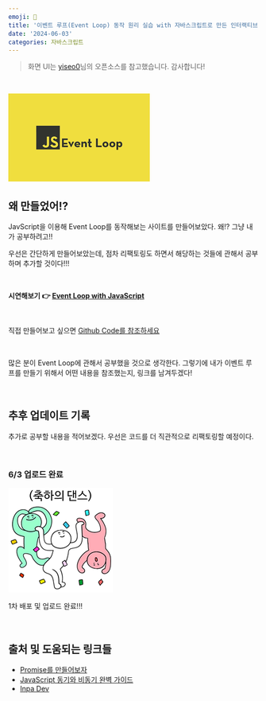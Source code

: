 ```yaml
---
emoji: 🔄
title: '이벤트 루프(Event Loop) 동작 원리 실습 with 자바스크립트로 만든 인터랙티브 사이트'
date: '2024-06-03'
categories: 자바스크립트
---
```


> 화면 UI는 [yiseo0](https://github.com/yiseo0)님의 오픈소스를 참고했습니다. 감사합니다!

<br>

![1.png](1.png)

## 왜 만들었어!?

JavScript을 이용해 Event Loop를 동작해보는 사이트를 만들어보았다. 왜!? 그냥 내가 공부하려고!!

우선은 간단하게 만들어보았는데, 점차 리팩토링도 하면서 해당하는 것들에 관해서 공부하며 추가할 것이다!!!

<br>

**시연해보기 👉 [Event Loop with JavaScript](https://deploy-preview-2--dontcryjihoon.netlify.app/)**

<br>

직접 만들어보고 싶으면 [Github Code를 참조하세요](https://github.com/jiji-hoon96/mentoring/tree/week5-eventLoop/week5-assingment)

<br>

많은 분이 Event Loop에 관해서 공부했을 것으로 생각한다. 그렇기에 내가 이벤트 루프를 만들기 위해서 어떤 내용을 참조했는지, 링크를 남겨두겠다!

<br>

## 추후 업데이트 기록

추가로 공부할 내용을 적어보겠다. 우선은 코드를 더 직관적으로 리팩토링할 예정이다.

<br>

### 6/3 업로드 완료

![2.png](2.png)

1차 배포 및 업로드 완료!!!

<br>

## 출처 및 도움되는 링크들

- [Promise를 만들어보자](https://hooninedev.com/240525/)
- [JavaScript 동기와 비동기 완벽 가이드](https://hooninedev.com/230816/)
- [Inpa Dev](https://inpa.tistory.com/entry/%F0%9F%94%84-%EC%9E%90%EB%B0%94%EC%8A%A4%ED%81%AC%EB%A6%BD%ED%8A%B8-%EC%9D%B4%EB%B2%A4%ED%8A%B8-%EB%A3%A8%ED%94%84-%EA%B5%AC%EC%A1%B0-%EB%8F%99%EC%9E%91-%EC%9B%90%EB%A6%AC)

```toc

```
